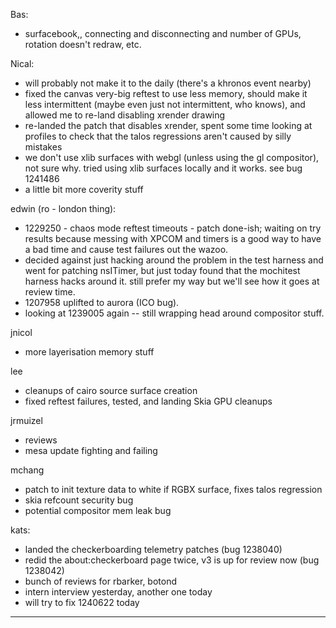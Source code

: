 Bas:
* surfacebook,, connecting and disconnecting and number of GPUs, rotation doesn't redraw, etc.



Nical:
* will probably not make it to the daily (there's a khronos event nearby)
* fixed the canvas very-big reftest to use less memory, should make it less intermittent (maybe even just not intermittent, who knows), and allowed me to re-land disabling xrender drawing
* re-landed the patch that disables xrender, spent some time looking at profiles to check that the talos regressions aren't caused by silly mistakes
* we don't use xlib surfaces with webgl (unless using the gl compositor), not sure why. tried using xlib surfaces locally and it works. see bug 1241486
* a little bit more coverity stuff



edwin (ro - london thing):
* 1229250 - chaos mode reftest timeouts - patch done-ish; waiting on try results because messing with XPCOM and timers is a good way to have a bad time and cause test failures out the wazoo.
* decided against just hacking around the problem in the test harness and went for patching nsITimer, but just today found that the mochitest harness hacks around it. still prefer my way but we'll see how it goes at review time.
* 1207958 uplifted to aurora (ICO bug).
* looking at 1239005 again -- still wrapping head around compositor stuff.



jnicol
* more layerisation memory stuff



lee
* cleanups of cairo source surface creation
* fixed reftest failures, tested, and landing Skia GPU cleanups



jrmuizel
* reviews
* mesa update fighting and failing



mchang
* patch to init texture data to white if RGBX surface, fixes talos regression
* skia refcount security bug
* potential compositor mem leak bug



kats:
* landed the checkerboarding telemetry patches (bug 1238040)
* redid the about:checkerboard page twice, v3 is up for review now (bug 1238042)
* bunch of reviews for rbarker, botond
* intern interview yesterday, another one today
* will try to fix 1240622 today

________________


